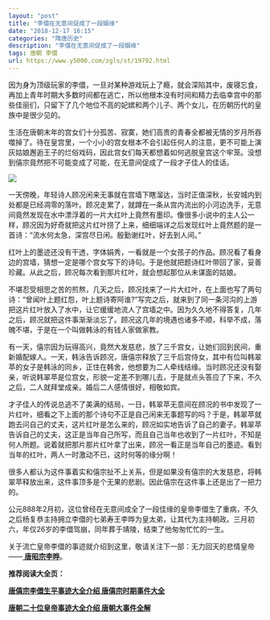 ```yaml
---
layout: "post"
title: "李儇在无意间促成了一段姻缘"
date: "2018-12-17 16:15"
categories: "隋唐历史"
description: "李儇在无意间促成了一段姻缘"
tags: 唐朝 李儇
url: https://www.y5000.com/zgls/st/19792.html
---
```






因为身为顶级玩家的李儇，一旦对某种游戏玩上了瘾，就会深陷其中，废寝忘食，再加上青年时期大多数时间都在逃亡，所以他根本没有时间和精力去临幸宫中的那些佳丽们，只留下了几个地位不高的妃嫔和两个儿子、两个女儿，在历朝历代的皇族中是很少见的。

生活在唐朝末年的宫女们十分孤苦、寂寞，她们高贵的青春全都被无情的岁月所吞噬掉了。待在皇宫里，一个小小的宫女根本不会引起任何人的注意，更不可能上演灰姑娘邂逅王子的烂俗戏码，因此宫女们每天都想着如何逃脱皇宫这个牢笼。没想到僖宗竟然把不可能变成了可能，在无意间促成了一段才子佳人的佳话。

![](https://img.y5000.com/uploads/allimg/170426/8-1F426153519346.jpg)

一天傍晚，年轻诗人顾况闲来无事就在宫墙下瞎溜达，当时正值深秋，长安城内到处都是已经凋零的落叶。顾况走累了，就蹲在一条从宫内流出的小河边洗手，无意间竟然发现在水中漂浮着的一片大红叶上竟然有墨印。像很多小说中的主人公一样，顾况因为好奇就把这片红叶捞了上来，细细端详之后发现红叶上竟然题的是一首诗：“流水何太急，深宫尽日闲。殷勤谢红叶，好去到人间。”

红叶上的墨迹还没有干透，字体娟秀，一看就是一个女孩子的作品。顾况看了看身边的宫墙，猜想一定是哪个宫女写下的诗句。于是他就把题诗红叶带回了家，妥善珍藏。从此之后，顾况每次看到那片红叶，就会想起那位从未谋面的姑娘。

不堪忍受相思之苦的煎熬，几天之后，顾况找来了一片大红叶，在上面也写了两句诗：“曾闻叶上题红怨，叶上题诗寄阿谁?”写完之后，就来到了同一条河沟的上游把这片红叶放入了水中，让它缓缓地流人了宫墙之中。因为久久地不得答复，几年之后，顾况就把这件事渐渐淡忘了。顾况这几年的境遇也诸多不顺，科举不成，落魄不堪，于是在一个叫做韩泳的有钱人家做家教。

有一天，僖宗因为玩得高兴，竟然大发慈悲，放了三千宫女，让她们回到民间，重新婚配嫁人。一天，韩泳告诉顾况，唐僖宗释放了三千后宫侍女，其中有位叫韩翠苹的女子是韩泳的同乡，正住在韩舍，他想要为二人牵线结缘。当时顾况还没有娶亲，听说韩翠苹是位宫女，形貌一定差不到哪儿去，于是就点头答应了下来，不久之后，二人就拜堂成亲。婚后二人感情很好，相敬如宾。

才子佳人的传说总逃不了美满的结局，一日，韩翠苹无意间在顾况的书中发现了一片红叶，细看之下上面的那个诗句不正是自己闲来无事题写的吗？于是，韩翠苹就跑去问自己的丈夫，这片红叶是怎么来的，顾况如实地告诉了自己的妻子。韩翠苹告诉自己的丈夫，这正是当年自己所写，而且自己当年也收到了一片红叶，不知是何人所题。说着就把那片那片红叶拿了出来，顾况一看正是当年自己的墨迹。看到当年的红叶，两人一时激动不已，这时何等的缘分啊！

很多人都认为这件事着实和僖宗扯不上关系，但是如果没有僖宗的大发慈悲，将韩翠苹释放出来，这件事顶多是个无果的悲剧。因此僖宗在这件事上还是出了一把力的。

公元888年2月初，这位曾经在无意间成全了一段佳缘的皇帝李儇生了重病，不久之后杨复恭主持拥立李儇的七弟寿王李晔为皇太弟，让其代为主持朝政。三月初六，年仅26岁的李儇驾崩，同年葬于靖陵，结束了他匆匆忙忙的一生。

关于流亡皇帝李儇的事迹就介绍到这里，敬请关注下一部：无力回天的悲情皇帝——[
**唐昭宗李晔**](https://www.y5000.com/zgls/st/19943.html)。

**推荐阅读大全页：**

[**唐僖宗李儇生平事迹大全介绍 唐僖宗时期事件大全**](https://www.y5000.com/zgls/st/19933.html)

[**唐朝二十位皇帝事迹大全介绍 唐朝大事件全解**](https://www.y5000.com/zgls/st/19949.html)
